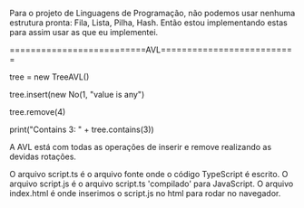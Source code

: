 Para o projeto de Linguagens de Programação, não podemos usar nenhuma estrutura pronta: Fila, Lista, Pilha, Hash.
Então estou implementando estas para assim usar as que eu implementei.

==========================AVL==========================

tree = new TreeAVL()

tree.insert(new No(1, "value is any")

tree.remove(4)

print("Contains 3: " + tree.contains(3))

A AVL está com todas as operações de inserir e remove realizando as devidas rotações.

O arquivo script.ts é o arquivo fonte onde o código TypeScript é escrito.
O arquivo script.js é o arquivo script.ts 'compilado' para JavaScript.
O arquivo index.html é onde inserimos o script.js no html para rodar no navegador.
